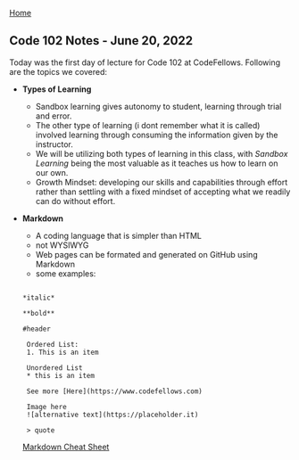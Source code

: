 [Home](https://ezgi-c.github.io/reading-notes/)

## Code 102 Notes - June 20, 2022

Today was the first day of lecture for Code 102 at CodeFellows. Following are the topics we covered:

- **Types of Learning**
  - Sandbox learning gives autonomy to student, learning through trial and error.
  - The other type of learning (i dont remember what it is called) involved learning through consuming the information given by the instructor.
  - We will be utilizing both types of learning in this class, with *Sandbox Learning* being the most valuable as it teaches us how to learn on our own.
  - Growth Mindset: developing our skills and capabilities through effort rather than settling with a fixed mindset of accepting what we readily can do without effort.
- **Markdown**
  - A coding language that is simpler than HTML
  - not WYSIWYG
  - Web pages can be formated and generated on GitHub using Markdown 
  - some examples:
  
   ```
    
   *italic*   
   
   **bold**  
   
   #header

    Ordered List:
    1. This is an item

    Unordered List
    * this is an item

    See more [Here](https://www.codefellows.com)

    Image here 
    ![alternative text](https://placeholder.it)

    > quote
   
   ```

    [Markdown Cheat Sheet](https://docs.github.com/en/get-started/writing-on-github/getting-started-with-writing-and-formatting-on-github/basic-writing-and-formatting-syntax)